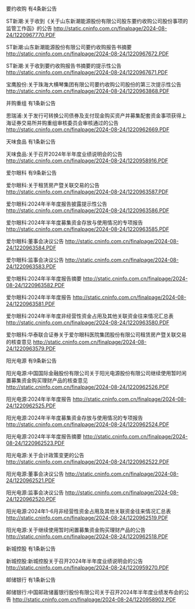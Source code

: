 要约收购 有4条新公告 

ST新潮:关于收到《关于山东新潮能源股份有限公司股东要约收购公司股份事项的监管工作函》的公告 http://static.cninfo.com.cn/finalpage/2024-08-24/1220967770.PDF 

ST新潮:山东新潮能源股份有限公司要约收购报告书摘要 http://static.cninfo.com.cn/finalpage/2024-08-24/1220967672.PDF 

ST新潮:关于收到要约收购报告书摘要的提示性公告 http://static.cninfo.com.cn/finalpage/2024-08-24/1220967671.PDF 

宝鹰股份:关于珠海大横琴集团有限公司要约收购公司股份的第三次提示性公告 http://static.cninfo.com.cn/finalpage/2024-08-24/1220963868.PDF 

并购重组 有1条新公告 

思瑞浦:关于发行可转换公司债券及支付现金购买资产并募集配套资金事项获得上海证券交易所并购重组审核委员会审核通过的公告 http://static.cninfo.com.cn/finalpage/2024-08-24/1220962669.PDF 

天味食品 有1条新公告 

天味食品:关于召开2024年半年度业绩说明会的公告 http://static.cninfo.com.cn/finalpage/2024-08-24/1220958916.PDF 

爱尔眼科 有9条新公告 

爱尔眼科:关于租赁房产暨关联交易的公告 http://static.cninfo.com.cn/finalpage/2024-08-24/1220963587.PDF 

爱尔眼科:2024年半年度报告披露提示性公告 http://static.cninfo.com.cn/finalpage/2024-08-24/1220963586.PDF 

爱尔眼科:2024年半年度募集资金存放与使用情况的专项报告 http://static.cninfo.com.cn/finalpage/2024-08-24/1220963585.PDF 

爱尔眼科:董事会决议公告 http://static.cninfo.com.cn/finalpage/2024-08-24/1220963584.PDF 

爱尔眼科:监事会决议公告 http://static.cninfo.com.cn/finalpage/2024-08-24/1220963583.PDF 

爱尔眼科:2024年半年度报告摘要 http://static.cninfo.com.cn/finalpage/2024-08-24/1220963582.PDF 

爱尔眼科:2024年半年度报告 http://static.cninfo.com.cn/finalpage/2024-08-24/1220963581.PDF 

爱尔眼科:2024年半年度非经营性资金占用及其他关联资金往来情况汇总表 http://static.cninfo.com.cn/finalpage/2024-08-24/1220963580.PDF 

爱尔眼科:华泰联合证券关于爱尔眼科医院集团股份有限公司租赁房产暨关联交易的核查意见 http://static.cninfo.com.cn/finalpage/2024-08-24/1220963579.PDF 

阳光电源 有9条新公告 

阳光电源:中国国际金融股份有限公司关于阳光电源股份有限公司继续使用暂时闲置募集资金购买理财产品的核查意见 http://static.cninfo.com.cn/finalpage/2024-08-24/1220962526.PDF 

阳光电源:2024年半年度报告 http://static.cninfo.com.cn/finalpage/2024-08-24/1220962525.PDF 

阳光电源:2024年半年度募集资金存放与使用情况的专项报告 http://static.cninfo.com.cn/finalpage/2024-08-24/1220962524.PDF 

阳光电源:2024年半年度报告摘要 http://static.cninfo.com.cn/finalpage/2024-08-24/1220962523.PDF 

阳光电源:关于会计政策变更的公告 http://static.cninfo.com.cn/finalpage/2024-08-24/1220962522.PDF 

阳光电源:董事会决议公告 http://static.cninfo.com.cn/finalpage/2024-08-24/1220962521.PDF 

阳光电源:监事会决议公告 http://static.cninfo.com.cn/finalpage/2024-08-24/1220962520.PDF 

阳光电源:2024年1-6月非经营性资金占用及其他关联资金往来情况汇总表 http://static.cninfo.com.cn/finalpage/2024-08-24/1220962519.PDF 

阳光电源:关于继续使用暂时闲置募集资金购买理财产品的公告 http://static.cninfo.com.cn/finalpage/2024-08-24/1220962518.PDF 

新城控股 有1条新公告 

新城控股:新城控股关于召开2024年半年度业绩说明会的公告 http://static.cninfo.com.cn/finalpage/2024-08-24/1220959270.PDF 

邮储银行 有1条新公告 

邮储银行:中国邮政储蓄银行股份有限公司关于召开2024年半年度业绩发布会的公告 http://static.cninfo.com.cn/finalpage/2024-08-24/1220958902.PDF 

